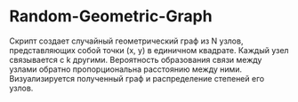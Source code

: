 # Random-Geometric-Graph
Скрипт создает случайный геометрический граф из N узлов, представляющих собой точки (x, y) в единичном квадрате. Каждый узел связывается с k другими. Вероятность образования связи между узлами обратно пропорциональна расстоянию между ними. Визуализируется полученный граф и распределение степеней его узлов.  
